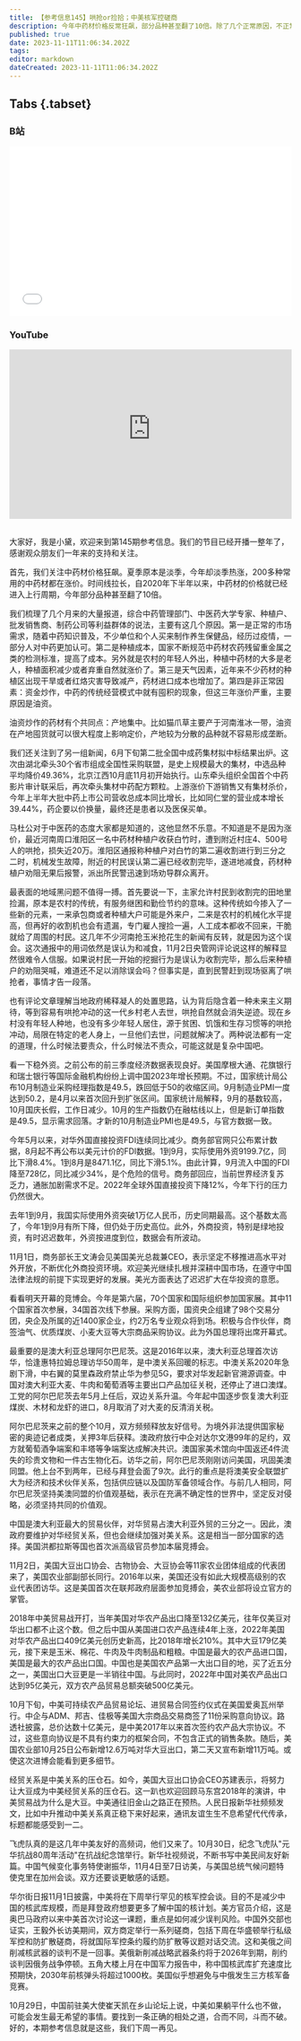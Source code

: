 ```yaml
---
title: 【参考信息145】哄抢or捡拾；中美核军控磋商
description: 今年中药材价格反常狂飙，部分品种甚至翻了10倍。除了几个正常原因，不正常的原因是游资炒作。另一方面，中成药集采、中药饮片省际联采，中药配方颗粒也要集采。那药企的营业成本也提高了，最终要患者和医保买单，你乐意吗？进博会要开始了，美国农业部参加，是美国首次在联邦政府层面参与，美国11家农业团体组团来访。去年，中国进口的美国农产品创历史新高，买了美国1/5的出口农产品和一半的出口大豆，最近又签了几十亿美元的意向协议。
published: true
date: 2023-11-11T11:06:34.202Z
tags: 
editor: markdown
dateCreated: 2023-11-11T11:06:34.202Z
---
```


## Tabs {.tabset}
### B站
<div style="position: relative; padding: 30% 45%;">
<iframe style="position: absolute; width: 100%; height: 100%; left: 0; top: 0;" src="//player.bilibili.com/player.html?&bvid=BV1GH4y167Xv&page=1&as_wide=1&high_quality=1&danmaku=1&autoplay=0" scrolling="no" border="0" frameborder="no" framespacing="0" allowfullscreen="true"></iframe>
</div>

### YouTube
<div style="position: relative; padding: 30% 45%;">
<iframe style="position: absolute; top: 0; left: 0; width: 100%; height: 100%;" src="https://www.youtube-nocookie.com/embed/YouTubeVID" title="YouTube video player" frameborder="0" allow="accelerometer; autoplay; clipboard-write; encrypted-media; gyroscope; picture-in-picture" allowfullscreen></iframe>
</div>

## 

大家好，我是小黛，欢迎来到第145期参考信息。我们的节目已经开播一整年了，感谢观众朋友们一年来的支持和关注。

首先，我们关注中药材价格狂飙。夏季原本是淡季，今年却淡季热涨，200多种常用的中药材都在涨价。时间线拉长，自2020年下半年以来，中药材的价格就已经进入上行周期，今年部分品种甚至翻了10倍。

我们梳理了几个月来的大量报道，综合中药管理部门、中医药大学专家、种植户、批发销售商、制药公司等利益群体的说法，主要有这几个原因。第一是正常的市场需求，随着中药知识普及，不少单位和个人买来制作养生保健品，经历过疫情，一部分人对中药更加认可。第二是种植成本，国家不断规范中药材农药残留重金属之类的检测标准，提高了成本。另外就是农村的年轻人外出，种植中药材的大多是老人，种植面积减少或者弃重自然就涨价了。第三是天气因素，近年来不少药材的种植区出现干旱或者红烙灾害导致减产，药材进口成本也增加了。第四是非正常因素：资金炒作，中药的传统经营模式中就有囤积的现象，但这三年涨价严重，主要原因是油资。

油资炒作的药材有个共同点：产地集中。比如猫爪草主要产于河南淮冰一带，油资在产地囤货就可以很大程度上影响定价，产地较为分散的品种就不容易形成垄断。

我们还关注到了另一组新闻，6月下旬第二批全国中成药集材拟中标结果出炉。这次由湖北牵头30个省市组成全国性采购联盟，是史上规模最大的集材，中选品种平均降价49.36%，北京江西10月底11月初开始执行。山东牵头组织全国首个中药影片审计联采后，再次牵头集材中药配方颗粒。上游涨价下游销售又有集材杀价，今年上半年大批中药上市公司营收总成本同比增长，比如同仁堂的营业成本增长39.44%，药企要以价换量，最终还是患者以及医保买单。

马杜公对于中医药的态度大家都是知道的，这他显然不乐意。不知道是不是因为涨价，最近河南周口淮阳区一名中药材种植户收获白竹时，遭到附近村庄4、500号人的哄抢，损失近20万。淮阳区通报称种植户对白竹的第二遍收割进行到三分之二时，机械发生故障，附近的村民误认第二遍已经收割完毕，遂进地减食，药材种植户劝阻无果后报警，派出所民警迅速到场劝导群众离开。

最表面的地域黑问题不值得一搏。首先要说一下，主家允许村民到收割完的田地里捡漏，原本是农村的传统，有服务继困和勤俭节约的意味。这种传统如今掺入了一些新的元素，一来承包商或者种植大户可能是外来户，二来是农村的机械化水平提高，但再好的收割机也会有遗漏，专门雇人搜捡一遍，人工成本都收不回来，干脆就给了周围的村民。这几年不少河南抢玉米抢花生的新闻有反转，就是因为这个误会。这次通报中的用词依然是误认为和减食，11月2日央管网评论说这样的解释显然很难令人信服。如果说村民一开始的挖掘行为是误认为收割完毕，那么后来种植户的劝阻哭喊，难道还不足以消除误会吗？但事实是，直到民警赶到现场驱离了哄抢者，事情才告一段落。

也有评论文章理解当地政府稀释凝人的处置思路，认为背后隐含着一种未来主义期待，等到容易有哄抢冲动的这一代乡村老人去世，哄抢自然就会消失逆迹。现在乡村没有年轻人种地，也没有多少年轻人居住，源于贫困、饥饿和生存习惯等的哄抢冲动，局限在特定的老人身上，一旦他们去世，问题就解决了。两种说法都有一定的道理，什么时候法要责众，什么时候法不责众，可能这就是复杂中国吧。


看一下稳外资。之前公布的前三季度经济数据表现良好。美国摩根大通、花旗银行和瑞士银行等国际金融机构纷纷上调中国2023年增长预期。不过，国家统计局公布10月制造业采购经理指数是49.5，跌回低于50的收缩区间。9月制造业PMI一度达到50.2，是4月以来首次回升到扩张区间。国家统计局解释，9月的基数较高，10月国庆长假，工作日减少。10月的生产指数仍在融枯线以上，但是新订单指数是49.5，显示需求回落。才新的10月制造业PMI也是49.5，与官方数据一致。

今年5月以来，对华外国直接投资FDI连续同比减少。商务部官网只公布累计数据，8月起不再公布以美元计价的FDI数据。1到9月，实际使用外资9199.7亿，同比下滑8.4%。1到8月是8471.1亿，同比下滑5.1%。由此计算，9月流入中国的FDI降至728亿，同比减少34%，是个危险的信号。商务部回应，当前世界经济复苏乏力，通胀加剧需求不足。2022年全球外国直接投资下降12%，今年下行的压力仍然很大。

去年1到9月，我国实际使用外资突破1万亿人民币，历史同期最高。这个基数太高了，今年1到9月有所下降，但仍处于历史高位。此外，外商投资，特别是绿地投资，有时迟迟数年，外资按进度到位，数据会有所波动。

11月1日，商务部长王文涛会见美国美光总裁兼CEO，表示坚定不移推进高水平对外开放，不断优化外商投资环境。欢迎美光继续扎根并深耕中国市场，在遵守中国法律法规的前提下实现更好的发展。美光方面表达了迟迟扩大在华投资的意愿。

看看明天开幕的竞博会。今年是第六届，70个国家和国际组织参加国家展。其中11个国家首次参展，34国首次线下参展。采购方面，国资央企组建了98个交易分团，央企及所属的近1400家企业，约2万名专业观众将到场。积极与合作伙伴，商签油气、优质煤炭、小麦大豆等大宗商品采购协议。此为外国总理将出席开幕式。

最重要的是澳大利亚总理阿尔巴尼茨。这是2016年以来，澳大利亚总理首次访华，恰逢惠特拉姆总理访华50周年，是中澳关系回暖的标志。中澳关系2020年急剧下滑，中右翼的莫里森政府禁止华为参见5G，要求对华发起新官溯源调查。中国对澳大利亚大麦、牛肉和葡萄酒等主要出口产品加征关税，还停止了进口澳煤。工党的阿尔巴尼茨去年5月上任后，双边关系升温。今年起中国逐步恢复澳大利亚煤炭、木材和龙虾的进口，8月取消了对大麦的反清消关税。

阿尔巴尼茨来之前的整个10月，双方频频释放友好信号。为境外非法提供国家秘密的奥迹记者成类，关押3年后获释。澳政府放行中企对达尔文港99年的足约，双方就葡萄酒争端案和丰塔等争端案达成解决共识。澳国家美术馆向中国返还4件流失的珍贵文物和一件古生物化石。访华之前，阿尔巴尼茨刚刚访问美国，巩固美澳同盟。他上台不到两年，已经与拜登会面了9次。此行的重点是将澳美安全联盟扩大为经济和技术伙伴关系，包括供应链以及国防军备领域合作。与前几人相同，阿尔巴尼茨坚持美澳同盟的价值观基础，表示在充满不确定性的世界中，坚定反对侵略，必须坚持共同的价值观。

中国是澳大利亚最大的贸易伙伴，对华贸易占澳大利亚外贸的三分之一。因此，澳政府要维护对华经贸关系，但也会继续加强对美关系。这是相当一部分国家的选择。美国洪都拉斯等国也首次派高级官员参加本届竞搏会。

11月2日，美国大豆出口协会、古物协会、大豆协会等11家农业团体组成的代表团来了，美国农业部副部长同行。2016年以来，美国还没有如此大规模高级别的农业代表团访华。这是美国首次在联邦政府层面参加竞搏会，美农业部将设立官方的掌管。

2018年中美贸易战开打，当年美国对华农产品出口降至132亿美元，往年仅美豆对华出口都不止这个数。但之后中国从美国进口农产品连续4年上涨，2022年美国对华农产品出口409亿美元创历史新高，比2018年增长210%。其中大豆179亿美元，接下来是玉米、棉花、牛肉及牛肉制品和粗粮。中国是最大的农产品进口国，美国是最大的农产品出口国。中国也是美国农产品第一大出口目的地，买了近五分之一，美国出口大豆更是一半销往中国。与此同时，2022年中国对美农产品出口达到95亿美元，双方农产品贸易总额突破500亿美元。

10月下旬，中美可持续农产品贸易论坛、进贸易合同签约仪式在美国爱奥瓦州举行。中企与ADM、邦吉、佳极等美国大宗商品交易商签了11份采购意向协议。路透社披露，总价达数十亿美元，是中美2017年以来首次签约农产品大宗协议。不过，这些意向协议是不具有约束力的框架合同，不包含正式的销售条款。随后，美国农业部10月25日公布新增12.6万吨对华大豆出口，第二天又宣布新增11万吨。或使这次进博会能看到更多细节。

经贸关系是中美关系的压仓石。如今，美国大豆出口协会CEO苏建表示，将努力让大豆成为中美经贸关系的压仓石。这一趴也欢迎回顾马东宫2018年的演讲，中美贸易战为什么是大豆。中美通往旧金山之路正在预热。人民日报新华社频频发文，比如中升推动中美关系真正稳下来好起来，通讯友谊生生不息希望代代传承，标题都能感受到一二。

飞虎队真的是这几年中美友好的高频词，他们又来了。10月30日，纪念飞虎队"元华抗战80周年活动"在抗战纪念馆举行。新华社视频说，不断书写中美民间友好新篇。中国气候变化事务特使谢振华，11月4日至7日访美，与美国总统气候问题特使克里在加州会谈。双方还要谈更敏感的话题。

华尔街日报11月1日披露，中美将在下周举行罕见的核军控会谈。目的不是减少中国的核武库规模，而是拜登政府想要更多了解中国的核计划。美方官员介绍，这是奥巴马政府以来中美首次讨论这一课题，重点是如何减少误判风险。中国外交部也证实，王毅外长访美期间，双方商定举行一系列磋商，包括下周在华盛顿举行私级军控和防扩散磋商，将就国际军控条约履约防扩散等议题对话交流。这和美俄之间削减核武器的谈判不是一回事。美俄新削减战略武器条约将于2026年到期，削约谈判因俄务战争停顿。五角大楼上月在中国军力报告中，称中国核武库扩充速度比预期快，2030年前核弹头将超过1000枚。美国似乎想避免与中俄发生三方核军备竞赛。

10月29日，中国前驻美大使崔天凯在乡山论坛上说，中美如果躺平什么也不做，可能会发生最无希望的事情。要找到一条正确的相处之道，合而不同，斗而不破。好的，本期参考信息就是这些，我们下周一再见。

